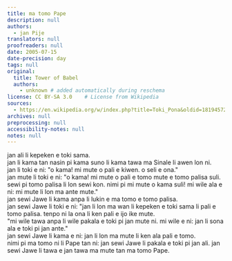 ```yaml
---
title: ma tomo Pape
description: null
authors:
  - jan Pije
translators: null
proofreaders: null
date: 2005-07-15
date-precision: day
tags: null
original:
  title: Tower of Babel
  authors:
    - unknown # added automatically during reschema
license: CC BY-SA 3.0    # License from Wikipedia
sources:
  - https://en.wikipedia.org/w/index.php?title=Toki_Pona&oldid=18194572
archives: null
preprocessing: null
accessibility-notes: null
notes: null
---
```


jan ali li kepeken e toki sama.  \
jan li kama tan nasin pi kama suno li kama tawa ma Sinale li awen lon ni.  \
jan li toki e ni: "o kama! mi mute o pali e kiwen. o seli e ona."  \
jan mute li toki e ni: "o kama! mi mute o pali e tomo mute e tomo palisa suli. sewi pi tomo palisa li lon sewi kon. nimi pi mi mute o kama suli! mi wile ala e ni: mi mute li lon ma ante mute."  \
jan sewi Jawe li kama anpa li lukin e ma tomo e tomo palisa.  \
jan sewi Jawe li toki e ni: "jan li lon ma wan li kepeken e toki sama li pali e tomo palisa. tenpo ni la ona li ken pali e ijo ike mute.  \
"mi wile tawa anpa li wile pakala e toki pi jan mute ni. mi wile e ni: jan li sona ala e toki pi jan ante."  \
jan sewi Jawe li kama e ni: jan li lon ma mute li ken ala pali e tomo.  \
nimi pi ma tomo ni li Pape tan ni: jan sewi Jawe li pakala e toki pi jan ali. jan sewi Jawe li tawa e jan tawa ma mute tan ma tomo Pape.
